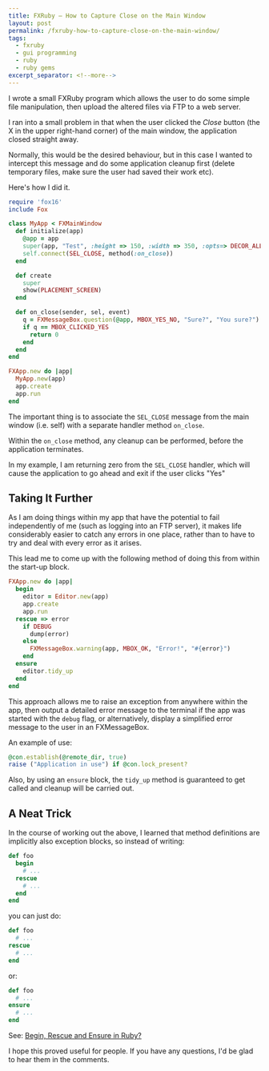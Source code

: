 ```yaml
---
title: FXRuby – How to Capture Close on the Main Window
layout: post
permalink: /fxruby-how-to-capture-close-on-the-main-window/
tags:
  - fxruby
  - gui programming
  - ruby
  - ruby gems
excerpt_separator: <!--more-->
---
```


I wrote a small FXRuby program which allows the user to do some simple file manipulation, then upload the altered files via FTP to a web server.

I ran into a small problem in that when the user clicked the _Close_ button (the X in the upper right-hand corner) of the main window, the application closed straight away.

Normally, this would be the desired behaviour, but in this case I wanted to intercept this message and do some application cleanup first (delete temporary files, make sure the user had saved their work etc).

Here's how I did it.

<!--more-->

```ruby
require 'fox16'
include Fox

class MyApp < FXMainWindow
  def initialize(app)
    @app = app
    super(app, "Test", :height => 150, :width => 350, :opts=> DECOR_ALL)
    self.connect(SEL_CLOSE, method(:on_close))
  end

  def create
    super
    show(PLACEMENT_SCREEN)
  end

  def on_close(sender, sel, event)
    q = FXMessageBox.question(@app, MBOX_YES_NO, "Sure?", "You sure?")
    if q == MBOX_CLICKED_YES
      return 0
    end
  end
end

FXApp.new do |app|
  MyApp.new(app)
  app.create
  app.run
end
```

The important thing is to associate the `SEL_CLOSE` message from the main window (i.e. self) with a separate handler method `on_close`.

Within the `on_close` method, any cleanup can be performed, before the application terminates.

In my example, I am returning zero from the `SEL_CLOSE` handler, which will cause the application to go ahead and exit if the user clicks "Yes"

## Taking It Further

As I am doing things within my app that have the potential to fail independently of me (such as logging into an FTP server), it makes life considerably easier to catch any errors in one place, rather than to have to try and deal with every error as it arises.

This lead me to come up with the following method of doing this from within the start-up block.

```ruby
FXApp.new do |app|
  begin
    editor = Editor.new(app)
    app.create
    app.run
  rescue => error
    if DEBUG
      dump(error)
    else
      FXMessageBox.warning(app, MBOX_OK, "Error!", "#{error}")
    end
  ensure
    editor.tidy_up
  end
end
```

This approach allows me to raise an exception from anywhere within the app, then output a detailed error message to the terminal if the app was started with the `debug` flag, or alternatively, display a simplified error message to the user in an FXMessageBox.

An example of use:

```ruby
@con.establish(@remote_dir, true)
raise ("Application in use") if @con.lock_present?
```

Also, by using an `ensure` block, the `tidy_up` method is guaranteed to get called and cleanup will be carried out.

## A Neat Trick

In the course of working out the above, I learned that method definitions are implicitly also exception blocks, so instead of writing:

```ruby
def foo
  begin
    # ...
  rescue
    # ...
  end
end
```

you can just do:

```ruby
def foo
  # ...
rescue
  # ...
end
```

or:

```ruby
def foo
  # ...
ensure
  # ...
end
```

See: [Begin, Rescue and Ensure in Ruby?](http://stackoverflow.com/questions/2191632/begin-rescue-and-ensure-in-ruby "The general flow of begin/rescue/else/ensure/end")

I hope this proved useful for people. If you have any questions, I'd be glad to hear them in the comments.
